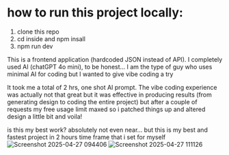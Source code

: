 # how to run this project locally:
1. clone this repo
2. cd inside and npm insall
3. npm run dev

This is a frontend application (hardcoded JSON instead of API). I completely used AI (chatGPT 4o mini), to be honest... I am the type of guy who uses minimal AI for coding but I wanted to give vibe coding a try

It took me a total of 2 hrs, one shot AI prompt. The vibe coding experience was actually not that great but it was effective in producing results (from generating design to coding the entire project) but after a couple of requests my free usage limit maxed so i patched things up and altered design a little bit and voila!

is this my best work? absolutely not even near... but this is my best and fastest project in 2 hours time frame that i set for myself
![Screenshot 2025-04-27 094406](https://github.com/user-attachments/assets/373dda94-c8e6-472e-8870-9cb78844b4e0)
![Screenshot 2025-04-27 111126](https://github.com/user-attachments/assets/a94b8058-3cc3-4dc5-ad16-7f3b82c2c2ce)
